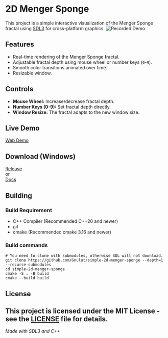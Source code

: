 # 2D Menger Sponge

This project is a simple interactive visualization of the Menger Sponge fractal using [SDL3](https://github.com/libsdl-org/SDL) for cross-platform graphics.
![Recorded Demo](docs/recording.gif)

## Features

- Real-time rendering of the Menger Sponge fractal.
- Adjustable fractal depth using mouse wheel or number keys (`0`-`9`).
- Smooth color transitions animated over time.
- Resizable window.

## Controls

- **Mouse Wheel:** Increase/decrease fractal depth.
- **Number Keys (0-9):** Set fractal depth directly.
- **Window Resize:** The fractal adapts to the new window size.

## Live Demo

[Web Demo](https://gnulut.github.io/simple-2d-menger-sponge/)

## Download (Windows)

[Release](https://github.com/Gnulut/simple-2d-menger-sponge/releases/tag/windows)<br>
or<br>
[Docs](docs)

## Building
### Build Requirement
- C++ Compiler (Recommended C++20 and newer)
- git
- cmake (Recommended cmake 3.16 and newer)

### Build commands

```shell
# You need to clone with submodules, otherwise SDL will not download.
git clone https://github.com/Gnulut/simple-2d-menger-sponge --depth=1 --recurse-submodules
cd simple-2d-menger-sponge
cmake -S . -B build
cmake --build build
```

## License

This project is licensed under the MIT License - see the [LICENSE](LICENSE) file for details.
---

*Made with SDL3 and C++*